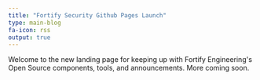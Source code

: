 ```yaml
---
title: "Fortify Security Github Pages Launch"
type: main-blog
fa-icon: rss
output: true
---
```


Welcome to the new landing page for keeping up with Fortify Engineering's Open Source components, tools, and announcements.  More coming soon.
